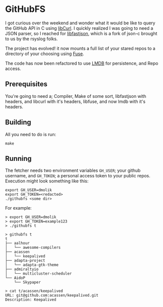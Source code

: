 # GitHubFS

I got curious over the weekend and wonder what it would be like to query the GitHub API in C using [libCurl](https://curl.haxx.se/libcurl/). I quickly realized I was going to need a JSON parser, so I reached for [libfastjson](https://github.com/rsyslog/libfastjson), which is a fork of json-c brought to us by the rsyslog folks.

The project has evolved! it now mounts a full list of your stared repos to a directory of your choosing using [Fuse](https://github.com/libfuse/libfuse).

The code has now been refactored to use [LMDB](https://symas.com/lmdb/) for persistence, and Repo access.

## Prerequisites

You're going to need a; Compiler, Make of some sort, libfastjson with headers, and libcurl with it's headers, libfuse, and now lmdb with it's headers.

## Building

All you need to do is run:

    make

## Running

The fetcher needs two environment variables `GH_USER`; your github username, and `GH_TOKEN`; a personal access token to your public repos. Execution might look something like this:

    export GH_USER=dmolik
    export GH_TOKEN=<redacted>
    ./githubfs <some dir>

For example:

    > export GH_USER=dmolik
    > export GH_TOKEN=example123
    > ./githubfs t
    
    > githubfs t
    t
    ├── aalhour
    │   └── awesome-compilers
    ├── acassen
    │   └── keepalived
    ├── adapta-project
    │   └── adapta-gtk-theme
    ├── admiraltyio
    │   └── multicluster-scheduler
    └── AidoP
        └── Skypaper
    
    > cat t/acassen/keepalived
    URL: git@github.com:acassen/keepalived.git
    Description: Keepalived
